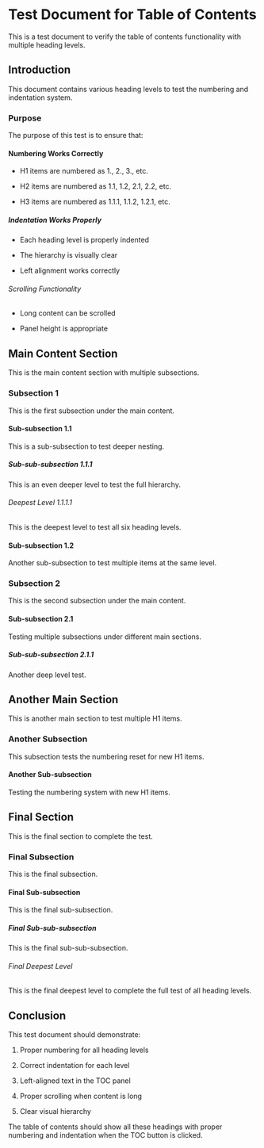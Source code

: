 # Test Document for Table of Contents

  

This is a test document to verify the table of contents functionality with multiple heading levels.

  

## Introduction

  

This document contains various heading levels to test the numbering and indentation system.

  

### Purpose

  

The purpose of this test is to ensure that:

  

#### Numbering Works Correctly

- H1 items are numbered as 1., 2., 3., etc.

- H2 items are numbered as 1.1, 1.2, 2.1, 2.2, etc.

- H3 items are numbered as 1.1.1, 1.1.2, 1.2.1, etc.

  

##### Indentation Works Properly

- Each heading level is properly indented

- The hierarchy is visually clear

- Left alignment works correctly

  

###### Scrolling Functionality

- Long content can be scrolled

- Panel height is appropriate

  

## Main Content Section

  

This is the main content section with multiple subsections.

  

### Subsection 1

  

This is the first subsection under the main content.

  

#### Sub-subsection 1.1

  

This is a sub-subsection to test deeper nesting.

  

##### Sub-sub-subsection 1.1.1

  

This is an even deeper level to test the full hierarchy.

  

###### Deepest Level 1.1.1.1

  

This is the deepest level to test all six heading levels.

  

#### Sub-subsection 1.2

  

Another sub-subsection to test multiple items at the same level.

  

### Subsection 2

  

This is the second subsection under the main content.

  

#### Sub-subsection 2.1

  

Testing multiple subsections under different main sections.

  

##### Sub-sub-subsection 2.1.1

  

Another deep level test.

  

## Another Main Section

  

This is another main section to test multiple H1 items.

  

### Another Subsection

  

This subsection tests the numbering reset for new H1 items.

  

#### Another Sub-subsection

  

Testing the numbering system with new H1 items.

  

## Final Section

  

This is the final section to complete the test.

  

### Final Subsection

  

This is the final subsection.

  

#### Final Sub-subsection

  

This is the final sub-subsection.

  

##### Final Sub-sub-subsection

  

This is the final sub-sub-subsection.

  

###### Final Deepest Level

  

This is the final deepest level to complete the full test of all heading levels.

  

## Conclusion

  

This test document should demonstrate:

1. Proper numbering for all heading levels

2. Correct indentation for each level

3. Left-aligned text in the TOC panel

4. Proper scrolling when content is long

5. Clear visual hierarchy

  

The table of contents should show all these headings with proper numbering and indentation when the TOC button is clicked.